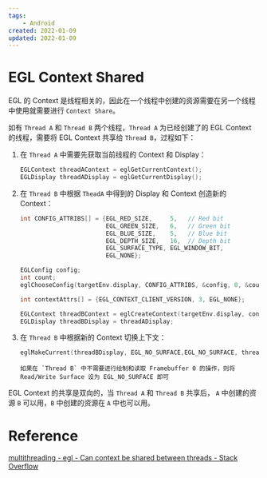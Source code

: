 ```yaml
---
tags:
    - Android
created: 2022-01-09
updated: 2022-01-09
---
```


# EGL Context Shared

EGL 的 Context 是线程相关的，因此在一个线程中创建的资源需要在另一个线程中使用就需要进行 `Context Share`。

如有 `Thread A` 和 `Thread B` 两个线程，`Thread A` 为已经创建了的 EGL Context 的线程，需要将 EGL Context 共享给 `Thread B`，过程如下：

1. 在 `Thread A` 中需要先获取当前线程的 Context 和 Display：
    ```cpp
    EGLContext threadAContext = eglGetCurrentContext();
    EGLDisplay threadADisplay = eglGetCurrentDisplay();
    ```

2. 在 `Thread B` 中根据 `TheadA` 中得到的 Display 和 Context 创造新的 Context：
    ```cpp
    int CONFIG_ATTRIBS[] = {EGL_RED_SIZE,     5,   // Red bit
                            EGL_GREEN_SIZE,   6,   // Green bit
                            EGL_BLUE_SIZE,    5,   // Blue bit
                            EGL_DEPTH_SIZE,   16,  // Depth bit
                            EGL_SURFACE_TYPE, EGL_WINDOW_BIT,
                            EGL_NONE};

    EGLConfig config;
    int count;
    eglChooseConfig(targetEnv.display, CONFIG_ATTRIBS, &config, 0, &count);

    int contextAttrs[] = {EGL_CONTEXT_CLIENT_VERSION, 3, EGL_NONE};

    EGLContext threadBContext = eglCreateContext(targetEnv.display, config, targetEnv.context, contextAttrs);
    EGLDisplay threadBDisplay = threadADisplay;
    ```

3. 在 `Thread B` 中根据新的 Context 切换上下文：
    ```CPP
    eglMakeCurrent(threadBDisplay, EGL_NO_SURFACE,EGL_NO_SURFACE, threadBContext);
    ```

    ```ad-tip
    如果在 `Thread B` 中不需要进行绘制和读取 Framebuffer 0 的操作，则将 Read/Write Surface 设为 EGL_NO_SURFACE 即可
    ```

EGL Context 的共享是双向的，当 `Thread A` 和 `Thread B` 共享后， `A` 中创建的资源 `B` 可以用，`B` 中创建的资源在 `A` 中也可以用。

# Reference

[multithreading - egl - Can context be shared between threads - Stack Overflow](https://stackoverflow.com/questions/11726650/egl-can-context-be-shared-between-threads)